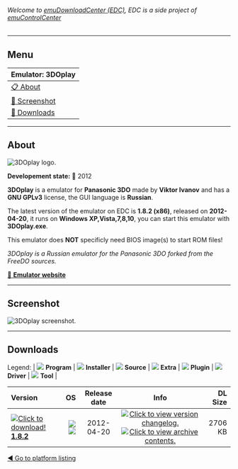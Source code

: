 ###### Welcome to [emuDownloadCenter (EDC)](https://github.com/PhoenixInteractiveNL/emuDownloadCenter/wiki/), EDC is a side project of [emuControlCenter](https://github.com/PhoenixInteractiveNL/emuControlCenter/wiki/)
***
## Menu
| **Emulator: 3DOplay** |
|:---------|
| [:clipboard: About](#about) |
| [:sunrise: Screenshot](#screenshot) |
| [:floppy_disk: Downloads](#downloads) |
***
## About
![](https://github.com/PhoenixInteractiveNL/emuDownloadCenter/wiki/images_emulator/3doplay_logo_200.jpg "3DOplay logo.")

**Developement state:** :red_circle: 2012

**3DOplay** is a emulator for **Panasonic 3DO** made by **Viktor Ivanov** and has a **GNU GPLv3** license, the GUI language is **Russian**.

The latest version of the emulator on EDC is **1.8.2 (x86)**, released on **2012-04-20**, it runs on **Windows XP,Vista,7,8,10**, you can start this emulator with **3DOplay.exe**.

This emulator does **NOT** specificly need BIOS image(s) to start ROM files!

_3DOplay is a Russian emulator for the Panasonic 3DO forked from the FreeDO sources._

[:link: **Emulator website**](https://code.google.com/archive/p/3doplay/)
***
## Screenshot
![](https://raw.githubusercontent.com/PhoenixInteractiveNL/emuDownloadCenter/master/hooks/3doplay/emulator_screen_01.jpg "3DOplay screenshot.")
***
## Downloads
Legend: | 
![](https://raw.githubusercontent.com/wiki/PhoenixInteractiveNL/emuDownloadCenter/images_misc/icon_program_24.png) **Program** | 
![](https://raw.githubusercontent.com/wiki/PhoenixInteractiveNL/emuDownloadCenter/images_misc/icon_installer_24.png) **Installer** | 
![](https://raw.githubusercontent.com/wiki/PhoenixInteractiveNL/emuDownloadCenter/images_misc/icon_source_code_24.png) **Source** | 
![](https://raw.githubusercontent.com/wiki/PhoenixInteractiveNL/emuDownloadCenter/images_misc/icon_extra_24.png) **Extra** | 
![](https://raw.githubusercontent.com/wiki/PhoenixInteractiveNL/emuDownloadCenter/images_misc/icon_plugin_24.png) **Plugin** | 
![](https://raw.githubusercontent.com/wiki/PhoenixInteractiveNL/emuDownloadCenter/images_misc/icon_driver_24.png) **Driver** | 
![](https://raw.githubusercontent.com/wiki/PhoenixInteractiveNL/emuDownloadCenter/images_misc/icon_tool_24.png) **Tool** | 
 
| Version | OS | Release date | Info | DL Size |
|:--------|---:|:------------:|:----:|--------:|
| [![](https://raw.githubusercontent.com/wiki/PhoenixInteractiveNL/emuDownloadCenter/images_misc/icon_program_24.png "Click to download!")  **1.8.2**](https://github.com/PhoenixInteractiveNL/edc-repo0001/raw/master/3doplay/1.8.2.7z) | ![](https://raw.githubusercontent.com/wiki/PhoenixInteractiveNL/emuDownloadCenter/images_misc/logo_windows_24.png) ![](https://raw.githubusercontent.com/wiki/PhoenixInteractiveNL/emuDownloadCenter/images_misc/icon_32-bit_24.png) | 2012-04-20 | [![](https://raw.githubusercontent.com/wiki/PhoenixInteractiveNL/emuDownloadCenter/images_misc/icon_changelog_24.png "Click to view version changelog.")](https://github.com/PhoenixInteractiveNL/edc-repo0001/blob/master/3doplay/1.8.2_changelog.txt) [![](https://raw.githubusercontent.com/wiki/PhoenixInteractiveNL/emuDownloadCenter/images_misc/icon_contents_24.png "Click to view archive contents.")](https://github.com/PhoenixInteractiveNL/edc-repo0001/blob/master/3doplay/1.8.2_contents.txt) | 2706 KB |

[:arrow_backward: Go to platform listing](https://github.com/PhoenixInteractiveNL/emuDownloadCenter/wiki/EDC-Platform-List)
